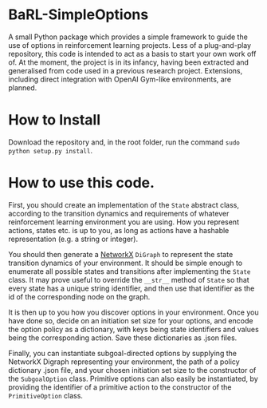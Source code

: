 # BaRL-SimpleOptions
A small Python package which provides a simple framework to guide the use of options in reinforcement learning projects. Less of a plug-and-play repository, this code is intended to act as a basis to start your own work off of.
At the moment, the project is in its infancy, having been extracted and generalised from code used in a previous research project.
Extensions, including direct integration with OpenAI Gym-like environments, are planned.

# How to Install
Download the repository and, in the root folder, run the command `sudo python setup.py install`.

# How to use this code.
First, you should create an implementation of the `State` abstract class, according to the transition dynamics and requirements of whatever reinforcement learning environment you are using. How you represent actions, states etc. is up to you, as long as actions have a hashable representation (e.g. a string or integer).

You should then generate a [NetworkX](https://networkx.github.io/) `DiGraph` to represent the state transition dynamics of your environment. It should be simple enough to enumerate all possible states and transitions after implementing the `State` class. It may prove useful to override the `__str__` method of `State` so that every state has a unique string identifier, and then use that identifier as the id of the corresponding node on the graph.

It is then up to you how you discover options in your environment. Once you have done so, decide on an initiation set size for your options, and encode the option policy as a dictionary, with keys being state identifiers and values being the corresponding action. Save these dictionaries as .json files.

Finally, you can instantiate subgoal-directed options by supplying the NetworkX Digraph representing your environment, the path of a policy dictionary .json file, and your chosen initiation set size to the constructor of the `SubgoalOption` class. Primitive options can also easily be instantiated, by providing the identifier of a primitive action to the constructor of the `PrimitiveOption` class.

